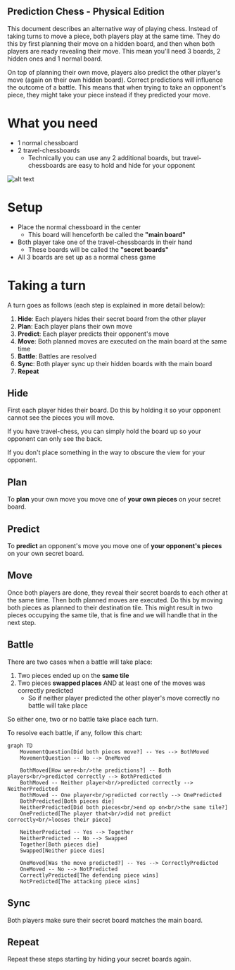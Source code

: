 Prediction Chess - Physical Edition
-------

This document describes an alternative way of playing chess.
Instead of taking turns to move a piece, both players play at the same time.
They do this by first planning their move on a hidden board, and then when both players are ready revealing their move.
This mean you'll need 3 boards, 2 hidden ones and 1 normal board.

On top of planning their own move, players also predict the other player's move (again on their own hidden board).
Correct predictions will influence the outcome of a battle.
This means that when trying to take an opponent's piece, they might take your piece instead if they predicted your move.

# What you need

* 1 normal chessboard
* 2 travel-chessboards
    * Technically you can use any 2 additional boards, but travel-chessboards are easy to hold and hide for your opponent

<!-- TODO: Better image: -->
![alt text](what-you-need.jpg)

# Setup

* Place the normal chessboard in the center
    * This board will henceforth be called the **"main board"**
* Both player take one of the travel-chessboards in their hand
    * These boards will be called the **"secret boards"**
* All 3 boards are set up as a normal chess game

<!-- TODO: Image -->

# Taking a turn

A turn goes as follows (each step is explained in more detail below):

<!-- TODO: An icon for each step -->

1. **Hide**: Each players hides their secret board from the other player
2. **Plan**: Each player plans their own move
3. **Predict**: Each player predicts their opponent's move
4. **Move**: Both planned moves are executed on the main board at the same time
5. **Battle**: Battles are resolved
6. **Sync**: Both player sync up their hidden boards with the main board
7. **Repeat**

## Hide

First each player hides their board. Do this by holding it so your opponent cannot see the pieces you will move.

If you have travel-chess, you can simply hold the board up so your opponent can only see the back.

If you don't place something in the way to obscure the view for your opponent.

## Plan

To **plan** your own move you move one of **your own pieces** on your secret board.

## Predict

To **predict** an opponent's move you move one of **your opponent's pieces** on your own secret board.

## Move

Once both players are done, they reveal their secret boards to each other at the same time. Then both planned moves are executed. Do this by moving both pieces as planned to their destination tile. This might result in two pieces occupying the same tile, that is fine and we will handle that in the next step.

## Battle

There are two cases when a battle will take place:

1. Two pieces ended up on the **same tile**
2. Two pieces **swapped places** AND at least one of the moves was correctly predicted
    * So if neither player predicted the other player's move correctly no battle will take place

So either one, two or no battle take place each turn.

To resolve each battle, if any, follow this chart:

```mermaid
graph TD
    MovementQuestion[Did both pieces move?] -- Yes --> BothMoved
    MovementQuestion -- No --> OneMoved

    BothMoved[How were<br/>the predictions?] -- Both players<br/>predicted correctly --> BothPredicted
    BothMoved -- Neither player<br/>predicted correctly --> NeitherPredicted
    BothMoved -- One player<br/>predicted correctly --> OnePredicted
    BothPredicted[Both pieces die]
    NeitherPredicted[Did both pieces<br/>end op on<br/>the same tile?]
    OnePredicted[The player that<br/>did not predict correctly<br/>looses their piece]

    NeitherPredicted -- Yes --> Together
    NeitherPredicted -- No --> Swapped
    Together[Both pieces die]
    Swapped[Neither piece dies]

    OneMoved[Was the move predicted?] -- Yes --> CorrectlyPredicted
    OneMoved -- No --> NotPredicted
    CorrectlyPredicted[The defending piece wins]
    NotPredicted[The attacking piece wins]
```

## Sync

Both players make sure their secret board matches the main board.

## Repeat

Repeat these steps starting by hiding your secret boards again.
